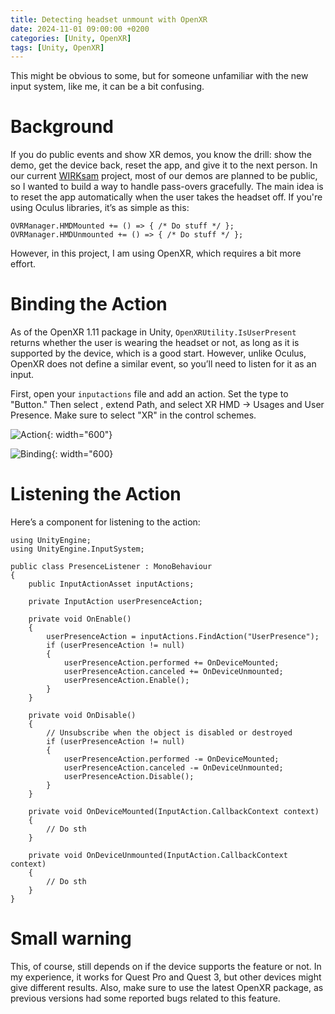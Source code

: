 ```yaml
---
title: Detecting headset unmount with OpenXR
date: 2024-11-01 09:00:00 +0200
categories: [Unity, OpenXR]
tags: [Unity, OpenXR]   
---
```

This might be obvious to some, but for someone unfamiliar with the new input system, like me, it can be a bit confusing.

# Background
If you do public events and show XR demos, you know the drill: show the demo, get the device back, reset the app, and give it to the next person. In our current  [WIRKsam](https://wirksam.nrw/) project, most of our demos are planned to be public, so I wanted to build a way to handle pass-overs gracefully. The main idea is to reset the app automatically when the user takes the headset off. If you're using Oculus libraries, it’s as simple as this:

    OVRManager.HMDMounted += () => { /* Do stuff */ };
    OVRManager.HMDUnmounted += () => { /* Do stuff */ };

However, in this project, I am using OpenXR, which requires a bit more effort.

# Binding the Action
As of the OpenXR 1.11 package in Unity, `OpenXRUtility.IsUserPresent` returns whether the user is wearing the headset or not, as long as it is supported by the device, which is a good start. However, unlike Oculus, OpenXR does not define a similar event, so you’ll need to listen for it as an input.

First, open your `inputactions` file and add an action. Set the type to "Button." Then select  <No Binding>, extend Path, and select XR HMD -> Usages and User Presence. Make sure to select "XR" in the control schemes.

![Action](https://ujell.github.io/assets/img/20241101/Action.png){: width="600"}

![Binding](https://ujell.github.io/assets/img/202411101/Binding.png){: width="600}

# Listening the Action
Here’s a component for listening to the action:

    using UnityEngine;
    using UnityEngine.InputSystem;

    public class PresenceListener : MonoBehaviour
    {
        public InputActionAsset inputActions;

        private InputAction userPresenceAction;

        private void OnEnable()
        {
            userPresenceAction = inputActions.FindAction("UserPresence");
            if (userPresenceAction != null)
            {
                userPresenceAction.performed += OnDeviceMounted;
                userPresenceAction.canceled += OnDeviceUnmounted;
                userPresenceAction.Enable();
            }
        }

        private void OnDisable()
        {
            // Unsubscribe when the object is disabled or destroyed
            if (userPresenceAction != null)
            {
                userPresenceAction.performed -= OnDeviceMounted;
                userPresenceAction.canceled -= OnDeviceUnmounted;
                userPresenceAction.Disable();
            }
        }

        private void OnDeviceMounted(InputAction.CallbackContext context)
        {
            // Do sth
        }

        private void OnDeviceUnmounted(InputAction.CallbackContext context)
        {
            // Do sth
        }
    }

# Small warning
This, of course, still depends on if the device supports the feature or not. In my experience, it works for Quest Pro and Quest 3, but other devices might give different results. Also, make sure to use the latest OpenXR package, as previous versions had some reported bugs related to this feature.
